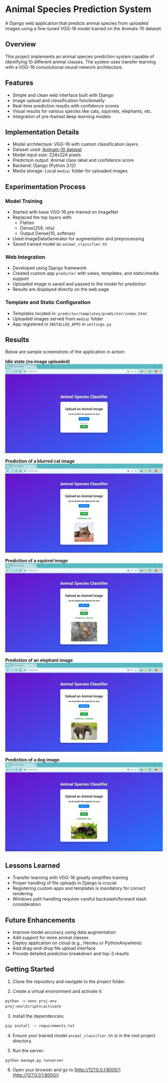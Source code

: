 
# Animal Species Prediction System

A Django web application that predicts animal species from uploaded images using a fine-tuned VGG-16 model trained on the Animals-10 dataset.

## Overview

This project implements an animal species prediction system capable of identifying 10 different animal classes. The system uses transfer learning with a VGG-16 convolutional neural network architecture.

## Features

- Simple and clean web interface built with Django
- Image upload and classification functionality
- Real-time prediction results with confidence scores
- Visual results for various species like cats, squirrels, elephants, etc.
- Integration of pre-trained deep learning models

## Implementation Details

- Model architecture: VGG-16 with custom classification layers
- Dataset used: [Animals-10 dataset](https://www.kaggle.com/datasets/alessiocorrado99/animals10)
- Model input size: 224x224 pixels
- Prediction output: Animal class label and confidence score
- Backend: Django (Python 3.12)
- Media storage: Local `media/` folder for uploaded images

## Experimentation Process

### Model Training
- Started with base VGG-16 pre-trained on ImageNet
- Replaced the top layers with:
  - Flatten
  - Dense(256, relu)
  - Output Dense(10, softmax)
- Used ImageDataGenerator for augmentation and preprocessing
- Saved trained model as `animal_classifier.h5`

### Web Integration
- Developed using Django framework
- Created custom app `predictor` with views, templates, and static/media support
- Uploaded image is saved and passed to the model for prediction
- Results are displayed directly on the web page

### Template and Static Configuration
- Templates located in: `predictor/templates/predictor/index.html`
- Uploaded images served from `media/` folder
- App registered in `INSTALLED_APPS` in `settings.py`

## Results

Below are sample screenshots of the application in action:

**Idle state (no image uploaded)**  
![1.jpg](Screenshots/1.jpg)

**Prediction of a blurred cat image**  
![2.jpg](Screenshots/2.jpg)

**Prediction of a squirrel image**  
![3.jpg](Screenshots/3.jpg)

**Prediction of an elephant image**  
![4.jpg](Screenshots/4.jpg)

**Prediction of a dog image**  
![5.jpg](Screenshots/5.jpg)

## Lessons Learned

- Transfer learning with VGG-16 greatly simplifies training
- Proper handling of file uploads in Django is crucial
- Registering custom apps and templates is mandatory for correct rendering
- Windows path handling requires careful backslash/forward slash consideration

## Future Enhancements

- Improve model accuracy using data augmentation
- Add support for more animal classes
- Deploy application on cloud (e.g., Heroku or PythonAnywhere)
- Add drag-and-drop file upload interface
- Provide detailed prediction breakdown and top-3 results

## Getting Started

1. Clone the repository and navigate to the project folder.

2. Create a virtual environment and activate it:

```bash
python -m venv proj-env
proj-env\Scripts\activate
```

3. Install the dependencies:

```bash
pip install -r requirements.txt
```

4. Ensure your trained model `animal_classifier.h5` is in the root project directory.

5. Run the server:

```bash
python manage.py runserver
```

6. Open your browser and go to [http://127.0.0.1:8000/](http://127.0.0.1:8000/)
